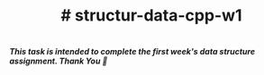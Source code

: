 <h1 align="center"># structur-data-cpp-w1<h1>

<h5>This task is intended to complete the first week's data structure assignment. Thank You 👾<h5>
